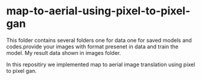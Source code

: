 # map-to-aerial-using-pixel-to-pixel-gan
This folder contains several folders one for data one for saved models and codes.provide your images with format presenet in data and train the model.
My result data shown in images folder.

In this repositiry we implemented map to aerial image translation using pixel to pixel gan.
